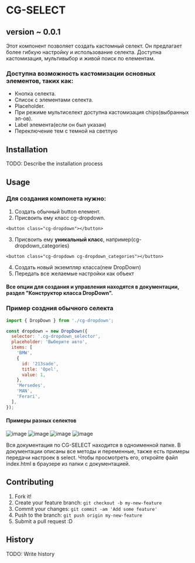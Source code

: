 # CG-SELECT

## version ~ 0.0.1

Этот компонент позволяет создать кастомный селект. Он предлагает более гибкую настройку и использование селекта.
Доступна кастомизация, мультивыбор и живой поиск по елементам.

### Доступна возможность кастомизации основных элементов, таких как:

- Кнопка селекта.
- Список c элементами селекта.
- Placeholder.
- При режиме мультиселект доступна кастомизация chips(выбранных эл-ов).
- Label элемента(если он был указан)
- Переключение тем с темной на светлую

## Installation

TODO: Describe the installation process

## Usage

### Для создания компонета нужно:

1. Создать обычный button елемент.
2. Присвоить ему класс cg-dropdown.

```
<button class="cg-dropdown"></button>
```

3. Присвоить ему **уникальный класс**, например(cg-dropdown_categories)

```
<button class="cg-dropdown cg-dropdown_categories"></button>
```

4. Создать новый экземпляр класса(new DropDown)
5. Передать все желаемые настройки как объект

#### Все опции для создания и управления находятся в документации, раздел "Конструктор класса DropDown".

### Пример создния обычного селекта

```javascript
import { DropDown } from './cg-dropdown';

const dropdown = new DropDown({
  selector: '.cg-dropdown_selector',
  placeholder: 'Выберите авто',
  items: [
    'BMW',
    {
      id: '213sade',
      title: 'Opel',
      value: 1,
    },
    'Mersedes',
    'MAN',
    'Ferari',
  ],
});
```

#### Примеры разных селектов

![image](https://github.com/apuc/cg-select/blob/main/src/images/DefaultSelect.png)
![image](https://github.com/apuc/cg-select/blob/main/src/images/MultiSelect.png)
![image](https://github.com/apuc/cg-select/blob/main/src/images/WhiteTheme.png)
![image](https://github.com/apuc/cg-select/blob/main/src/images/Categories.png)

Вся документация по CG-SELECT находится в одноименной папке. В документации описаны все методы и переменные, также есть примеры передачи настроек в select. Чтобы просмотреть его, откройте файл index.html в браузере из папки с документацией.

## Contributing

1. Fork it!
2. Create your feature branch: `git checkout -b my-new-feature`
3. Commit your changes: `git commit -am 'Add some feature'`
4. Push to the branch: `git push origin my-new-feature`
5. Submit a pull request :D

## History

TODO: Write history
